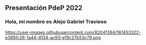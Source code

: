 ## Presentación PdeP 2022

### Hola, mi nombre es Alejo Gabriel Travieso

https://user-images.githubusercontent.com/82041394/161453322-e395fc26-1a44-4134-ac93-e19c27b53c79.png

